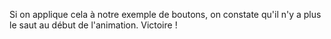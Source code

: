 Si on applique cela à notre exemple de boutons, on constate qu'il n'y a plus le saut au début de l'animation. Victoire&nbsp;!

